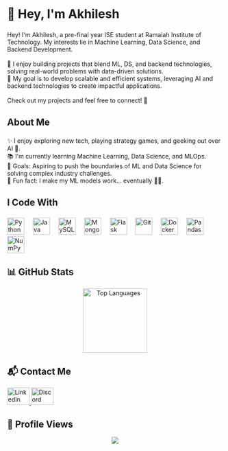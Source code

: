 <h1 align="left">👋 Hey, I'm Akhilesh</h1>

###

<p align="left">Hey! I'm Akhilesh, a pre-final year ISE student at Ramaiah Institute of Technology. My interests lie in Machine Learning, Data Science, and Backend Development.<br><br>
🔹 I enjoy building projects that blend ML, DS, and backend technologies, solving real-world problems with data-driven solutions.<br>
🔹 My goal is to develop scalable and efficient systems, leveraging AI and backend technologies to create impactful applications.<br><br>
Check out my projects and feel free to connect! 🚀</p>

###

<h2 align="left">About Me</h2>

###

<p align="left">✨ I enjoy exploring new tech, playing strategy games, and geeking out over AI 🚀.<br>
📚 I'm currently learning Machine Learning, Data Science, and MLOps.<br>
🎯 Goals: Aspiring to push the boundaries of ML and Data Science for solving complex industry challenges.<br>
🎲 Fun fact: I make my ML models work... eventually 🤖🔥.</p>

###

<h2 align="left">I Code With</h2>

###

<div align="left">
  <img src="https://cdn.jsdelivr.net/gh/devicons/devicon/icons/python/python-original.svg" height="40" alt="Python" />
  <img width="12" />
  <img src="https://cdn.jsdelivr.net/gh/devicons/devicon/icons/java/java-original.svg" height="40" alt="Java" />
  <img width="12" />
  <img src="https://cdn.jsdelivr.net/gh/devicons/devicon/icons/mysql/mysql-original.svg" height="40" alt="MySQL" />
  <img width="12" />
  <img src="https://cdn.jsdelivr.net/gh/devicons/devicon/icons/mongodb/mongodb-original.svg" height="40" alt="MongoDB" />
  <img width="12" />
  <img src="https://cdn.jsdelivr.net/gh/devicons/devicon/icons/flask/flask-original.svg" height="40" alt="Flask" />
  <img width="12" />
  <img src="https://cdn.jsdelivr.net/gh/devicons/devicon/icons/git/git-original.svg" height="40" alt="Git" />
  <img width="12" />
  <img src="https://cdn.jsdelivr.net/gh/devicons/devicon/icons/docker/docker-original.svg" height="40" alt="Docker" />
  <img width="12" />
  <img src="https://cdn.jsdelivr.net/gh/devicons/devicon/icons/pandas/pandas-original.svg" height="40" alt="Pandas" />
  <img width="12" />
  <img src="https://cdn.jsdelivr.net/gh/devicons/devicon/icons/numpy/numpy-original.svg" height="40" alt="NumPy" />
</div>

###

<h2 align="left">📊 GitHub Stats</h2>

<div align="center">
  <img src="https://github-readme-stats.vercel.app/api/top-langs/?username=akhilp90&layout=compact&theme=dracula" height="150" alt="Top Languages" />
</div>

###

<h2 align="left">📬 Contact Me</h2>

<div align="left">
  <a href="https://www.linkedin.com/in/akhil-a39253i8/" target="_blank">
    <img src="https://raw.githubusercontent.com/maurodesouza/profile-readme-generator/master/src/assets/icons/social/linkedin/default.svg" width="52" height="40" alt="LinkedIn" />
  </a>
  <a href="https://discord.com/users/akhileshpatil" target="_blank">
    <img src="https://raw.githubusercontent.com/maurodesouza/profile-readme-generator/master/src/assets/icons/social/discord/default.svg" width="52" height="40" alt="Discord" />
  </a>
  
</div>



###

<h2 align="left">👀 Profile Views</h2>
<div align="center">
  <img src="https://profile-counter.glitch.me/akhilp90/count.svg?" />
</div>
